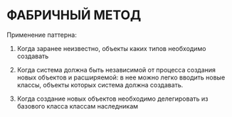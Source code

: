 # ФАБРИЧНЫЙ МЕТОД
Применение паттерна:

1) Когда заранее неизвестно, объекты каких типов необходимо создавать

2) Когда система должна быть независимой от процесса создания новых объектов и расширяемой: в нее можно легко вводить новые классы, объекты которых система должна создавать.

3) Когда создание новых объектов необходимо делегировать из базового класса классам наследникам
